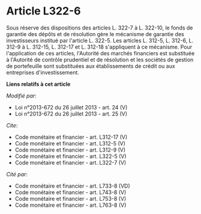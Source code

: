 # Article L322-6

Sous réserve des dispositions des articles L. 322-7 à L. 322-10, le fonds de garantie des dépôts et de résolution gère le
mécanisme de garantie des investisseurs institué par l'article L. 322-5. Les articles L. 312-5, L. 312-6, L. 312-9 à L.
312-15, L. 312-17 et L. 312-18 s'appliquent à ce mécanisme. Pour l'application de ces articles, l'Autorité des marchés
financiers est substituée à l'Autorité de contrôle prudentiel et de résolution et les sociétés de gestion de portefeuille
sont substituées aux établissements de crédit ou aux entreprises d'investissement.

**Liens relatifs à cet article**

_Modifié par_:

  - Loi n°2013-672 du 26 juillet 2013 - art. 24 (V)
  - Loi n°2013-672 du 26 juillet 2013 - art. 25 (V)

_Cite_:

  - Code monétaire et financier - art. L312-17 (V)
  - Code monétaire et financier - art. L312-5 (V)
  - Code monétaire et financier - art. L312-9 (V)
  - Code monétaire et financier - art. L322-5 (V)
  - Code monétaire et financier - art. L322-7 (V)

_Cité par_:

  - Code monétaire et financier - art. L733-8 (VD)
  - Code monétaire et financier - art. L743-8 (V)
  - Code monétaire et financier - art. L753-8 (V)
  - Code monétaire et financier - art. L763-8 (V)
